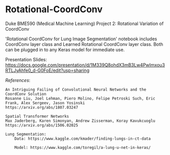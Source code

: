 # Rotational-CoordConv
Duke BME590 (Medical Machine Learning) Project 2: Rotational Variation of CoordConv

'Rotational CoordConv for Lung Image Segmentation' notebook includes CoordConv layer class and Learned Rotational CoordConv layer class. Both can be plugged in to any Keras model for immediate use.

Presentation Slides: https://docs.google.com/presentation/d/1M339Q8ohdX3mB3Lw4PwImxou3RTLJyAhfe0_d-G0FoE/edit?usp=sharing



*References*:

    An Intriguing Failing of Convolutional Neural Networks and the CoordConv Solution
    Rosanne Liu, Joel Lehman, Piero Molino, Felipe Petroski Such, Eric Frank, Alex Sergeev, Jason Yosinski
    https://arxiv.org/abs/1807.03247

    Spatial Transformer Networks
    Max Jaderberg, Karen Simonyan, Andrew Zisserman, Koray Kavukcuoglu
    https://arxiv.org/abs/1506.02025

    Lung Segmentation:
        Data: https://www.kaggle.com/kmader/finding-lungs-in-ct-data

        Model: https://www.kaggle.com/toregil/a-lung-u-net-in-keras/

